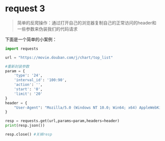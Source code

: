 # request 3
> 简单的反爬操作：通过打开自己的浏览器复制自己的正常访问的header和一些参数来伪装我们的代码请求
>
下面是一个简单的小案例：
```python
import requests

url = "https://movie.douban.com/j/chart/top_list"

#重新封装参数
param = {
    'type': '24',
    'interval_id': '100:90',
    'action': '',
    'start': '0',
    'limit': '20'
}
header = {
    "User-Agent": "Mozilla/5.0 (Windows NT 10.0; Win64; x64) AppleWebKit/537.36 (KHTML, like Gecko) Chrome/103.0.5060.114 Safari/537.36 Edg/103.0.1264.49"
}

resp = requests.get(url,params=param,headers=header)
print(resp.json())

resp.close() #关掉resp
```